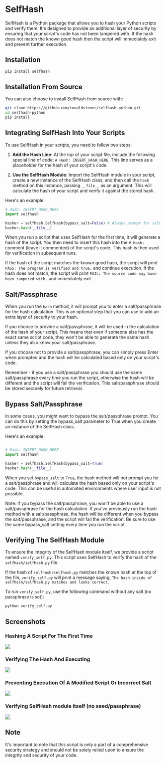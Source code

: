 # SelfHash

SelfHash is a Python package that allows you to hash your Python scripts and verify them. It's designed to provide an additional layer of security by ensuring that your script's code has not been tampered with. If the hash does not match the known good hash then the script will immediately exit and prevent further execution.

## Installation
```bash
pip install selfhash
```

## Installation From Source

You can also choose to install SelfHash from source with:

```bash
git clone https://github.com/ronaldstoner/selfhash-python.git
cd selfhash-python
pip install .
```

## Integrating SelfHash Into Your Scripts

To use SelfHash in your scripts, you need to follow two steps:

1. **Add the Hash Line:** At the top of your script file, include the following special line of code: `# Hash: INSERT_HASH_HERE`. This line serves as a placeholder for the hash of your script's code. 

2. **Use the SelfHash Module:** Import the SelfHash module in your script, create a new instance of the SelfHash class, and then call the `hash` method on this instance, passing `__file__` as an argument. This will calculate the hash of your script and verify it against the stored hash.

Here's an example:

```python
# Hash: INSERT_HASH_HERE
import selfhash

hasher = selfhash.SelfHash(bypass_salt=False) # Always prompt for salt when set to False
hasher.hash(__file__)
```

When you run a script that uses SelfHash for the first time, it will generate a hash of the script. You then need to insert this hash into the `# Hash: ` comment (leave it commented) of the script's code. This hash is then used for verification in subsequent runs.

If the hash of the script matches the known good hash, the script will print `PASS: The program is verified and true.` and continue execution. If the hash does not match, the script will print `FAIL: The source code may have been tampered with.` and immediately exit.

## Salt/Passphrase

When you run the `hash` method, it will prompt you to enter a salt/passphrase for the hash calculation. This is an optional step that you can use to add an extra layer of security to your hash. 

If you choose to provide a salt/passphrase, it will be used in the calculation of the hash of your script. This means that even if someone else has the exact same script code, they won't be able to generate the same hash unless they also know your salt/passphrase. 

If you choose not to provide a salt/passphrase, you can simply press Enter when prompted and the hash will be calculated based only on your script's code.

Remember - if you use a salt/passphrase you should use the same salt/passphrase every time you run the script, otherwise the hash will be different and the script will fail the verification. This salt/passphrase should be stored securely for future retrieval.

## Bypass Salt/Passphrase

In some cases, you might want to bypass the salt/passphrase prompt. You can do this by setting the bypass_salt parameter to True when you create an instance of the SelfHash class.

Here's an example:

```python

# Hash: INSERT_HASH_HERE
import selfhash

hasher = selfhash.SelfHash(bypass_salt=True)
hasher.hash(__file__)
```

When you set `bypass_salt` to `True`, the hash method will not prompt you for a salt/passphrase and will calculate the hash based only on your script's code. This can be useful in automated environments where user input is not possible.

Note: If you bypass the salt/passphrase, you won't be able to use a salt/passphrase for the hash calculation. If you've previously run the hash method with a salt/passphrase, the hash will be different when you bypass the salt/passphrase, and the script will fail the verification. Be sure to use the same bypass_salt setting every time you run the script.


## Verifying The SelfHash Module

To ensure the integrity of the SelfHash module itself, we provide a script named `verify_self.py`. This script uses SelfHash to verify the hash of the `selfhash/selfhash.py` file.

If the hash of `selfhash/selfhash.py` matches the known hash at the top of the file, `verify_self.py` will print a message saying, `The hash inside of selfhash/selfhash.py matches and looks correct.`

To run `verify_self.py`, use the following command without any salt (no passphrase is set):

```bash
python verify_self.py
```

## Screenshots
### Hashing A Script For The First Time
<img src="https://github.com/ronaldstoner/selfhash-python/blob/main/img/1.png?raw=true" />

### Verifying The Hash And Executing
<img src="https://github.com/ronaldstoner/selfhash-python/blob/main/img/2.png?raw=true" />

### Preventing Execution Of A Modified Script Or Incorrect Salt
<img src="https://github.com/ronaldstoner/selfhash-python/blob/main/img/3.png?raw=true" />

### Verifying SelfHash module itself (no seed/passphrase)
<img src="https://github.com/ronaldstoner/selfhash-python/blob/main/img/4.png?raw=true" />

## Note
It's important to note that this script is only a part of a comprehensive security strategy and should not be solely relied upon to ensure the integrity and security of your code.
